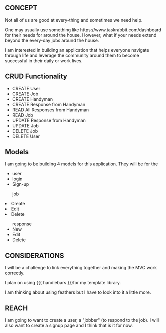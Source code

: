 <h2> CONCEPT </h2>

<p> Not all of us are good at every-thing and sometimes we need help. </p>

<p> One may usually use something like https://www.taskrabbit.com/dashboard for their needs for around the house. However, what if your needs extend beyond the every-day jobs around the house.</p>

<p> I am interested in building an application that helps everyone navigate through life and leverage the community around them to become successful in their daily or work lives. </p>

<h2> CRUD Functionality </h2>

<ul>
<li>CREATE User</li>
<li>CREATE Job</li>
<li>CREATE Handyman</li>
<li>CREATE Response from Handyman</li>
<li>READ All Responses from Handyman</li>
<li>READ Job</li>
<li>UPDATE Response from Handyman</li>
<li>UPDATE Job</li>
<li>DELETE Job</li>
<li>DELETE User</li>

</ul>

<h2> Models </h2>

<p> I am going to be building 4 models for this application. They will be for the

<ul>
<li>user</li>
<li>login</li>
<li>Sign-up</li>
</ul>
<ul>job</ul>
<li>Create</li>
<li>Edit</li>
<li>Delete</li>
<ul>response</li>
<li>New</li>
<li>Edit</li>
<li>Delete</li>
</ul>

<h2> CONSIDERATIONS </h2>

<p> I will be a challenge to link everything together and making the MVC work correctly.</p>

<p>I plan on using {{{ handlebars }}}for my template library.</P>

<p>I am thinking about using feathers but I have to look into it a little more.</p>

<h2>REACH</h2>

<p>I am going to want to create a user, a "jobber" (to respond to the job). I will also want to create a signup page and I think that is it for now.</p>

